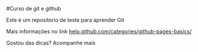 #Curso de git e github

Este é um repositorio de teste para aprender Git

Mais informações no link [help.github.com/categories/github-pages-basics/](https://help.github.com/categories/github-pages-basics)

Gostou das dicas? Acompanhe mais

